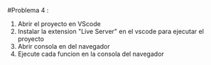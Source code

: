 #Problema 4 :
 1. Abrir el proyecto en VScode 
 2. Instalar la extension "Live Server" en el vscode para      ejecutar el proyecto
 2. Abrir consola en del navegador 
 3. Ejecute cada funcion en la consola del  navegador 